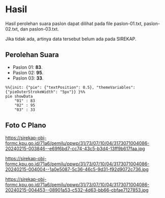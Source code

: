 # Hasil

Hasil perolehan suara paslon dapat dilihat pada file paslon-01.txt, paslon-02.txt, dan paslon-03.txt.

Jika tidak ada, artinya data tersebut belum ada pada SIREKAP.

## Perolehan Suara

 * Paslon 01: **83**.
 * Paslon 02: **95**.
 * Paslon 03: **33**.

```mermaid
%%{init: {"pie": {"textPosition": 0.5}, "themeVariables": {"pieOuterStrokeWidth": "5px"}} }%%
pie showData
    "01" : 83
    "02" : 95
    "03" : 33
```
## Foto C Plano

https://sirekap-obj-formc.kpu.go.id/71a6/pemilu/ppwp/31/73/07/10/04/3173071004086-20240215-003846--e69f6bd7-cc74-43c5-b3d4-13ff9b617faa.jpg

https://sirekap-obj-formc.kpu.go.id/71a6/pemilu/ppwp/31/73/07/10/04/3173071004086-20240215-004004--1a0e5087-5c36-46c5-9d31-f92d9072c736.jpg

https://sirekap-obj-formc.kpu.go.id/71a6/pemilu/ppwp/31/73/07/10/04/3173071004086-20240215-004453--08901a53-c532-4d63-bb66-cbfae7127853.jpg

